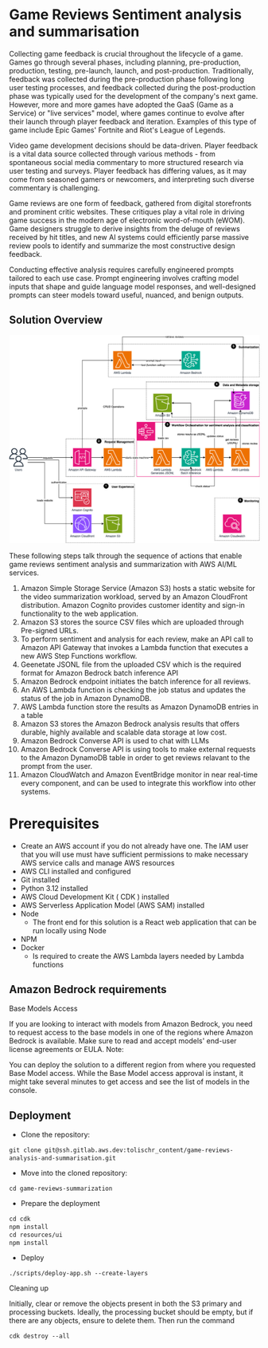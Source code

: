 
# Game Reviews Sentiment analysis and summarisation
Collecting game feedback is crucial throughout the lifecycle of a game. Games go through several phases, including planning, pre-production, production, testing, pre-launch, launch, and post-production. Traditionally, feedback was collected during the pre-production phase following long user testing processes, and feedback collected during the post-production phase was typically used for the development of the company's next game. However, more and more games have adopted the GaaS (Game as a Service) or "live services" model, where games continue to evolve after their launch through player feedback and iteration. Examples of this type of game include Epic Games' Fortnite and Riot's League of Legends.

Video game development decisions should be data-driven. Player feedback is a vital data source collected through various methods - from spontaneous social media commentary to more structured research via user testing and surveys. Player feedback has differing values, as it may come from seasoned gamers or newcomers, and interpreting such diverse commentary is challenging.

Game reviews are one form of feedback, gathered from digital storefronts and prominent critic websites. These critiques play a vital role in driving game success in the modern age of electronic word-of-mouth (eWOM). Game designers struggle to derive insights from the deluge of reviews received by hit titles, and new AI systems could efficiently parse massive review pools to identify and summarize the most constructive design feedback.

Conducting effective analysis requires carefully engineered prompts tailored to each use case. Prompt engineering involves crafting model inputs that shape and guide language model responses, and well-designed prompts can steer models toward useful, nuanced, and benign outputs.

## Solution Overview

![alt text](assets/solution2-High%20Level%20Arch.png "Solution diagram")

These following steps talk through the sequence of actions that enable game reviews sentiment analysis and summarization with AWS AI/ML services.

1. Amazon Simple Storage Service (Amazon S3) hosts a static website for the video summarization workload, served by an Amazon CloudFront distribution. Amazon Cognito provides customer identity and sign-in functionality to the web application.
2. Amazon S3 stores the source CSV files which are uploaded through Pre-signed URLs.
3. To perform sentiment and analysis for each review, make an API call to Amazon API Gateway that invokes a Lambda function that executes a new AWS Step Functions workflow.
4. Geenetate JSONL file from the uploaded CSV which is the required format for Amazon Bedrock batch inference API
5. Amazon Bedrock endpoint initiates the batch inference for all reviews.
6. An AWS Lambda function is checking the job status and updates the status of the job in Amazon DynamoDB.
7. AWS Lambda function store the results as Amazon DynamoDB entries in a table
8. Amazon S3 stores the Amazon Bedrock analysis results that offers durable, highly available and scalable data storage at low cost.
9. Amazon Bedrock Converse API is used to chat with LLMs
10. Amazon Bedrock Converse API is using tools to make external requests to the Amazon DynamoDB table in order to get reviews relavant to the prompt from the user.
11. Amazon CloudWatch and Amazon EventBridge monitor in near real-time every component, and can be used to integrate this workflow into other systems.

# Prerequisites

* Create an AWS account if you do not already have one. The IAM user that you will use must have sufficient permissions to make necessary AWS service calls and manage AWS resources
* AWS CLI installed and configured
* Git installed
* Python 3.12 installed
* AWS Cloud Development Kit ( CDK ) installed
* AWS Serverless Application Model (AWS SAM) installed
* Node
    * The front end for this solution is a React web application that can be run locally using Node
* NPM
* Docker
    * Is required to create the AWS Lambda layers needed by Lambda functions

## Amazon Bedrock requirements

Base Models Access

If you are looking to interact with models from Amazon Bedrock, you need to request access to the base models in one of the regions where Amazon Bedrock is available. Make sure to read and accept models' end-user license agreements or EULA.
Note:

You can deploy the solution to a different region from where you requested Base Model access.
While the Base Model access approval is instant, it might take several minutes to get access and see the list of models in the console.

## Deployment

* Clone the repository:

```
git clone git@ssh.gitlab.aws.dev:tolischr_content/game-reviews-analysis-and-summarisation.git
```

* Move into the cloned repository:

```
cd game-reviews-summarization
```

* Prepare the deployment

```
cd cdk
npm install
cd resources/ui
npm install
```

* Deploy

```
./scripts/deploy-app.sh --create-layers
```

Cleaning up

Initially, clear or remove the objects present in both the S3 primary and processing buckets. Ideally, the processing bucket should be empty, but if there are any objects, ensure to delete them.
Then run the command

```
cdk destroy --all
```

